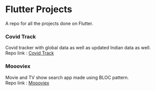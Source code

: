 # Flutter Projects 
A repo for all the projects done on Flutter.

### Covid Track
Covid tracker with global data as well as updated Indian data as well.
<br>
Repo link : [Covid Track](https://github.com/adarshbalu/covid_track)

### Moooviex
Movie and TV show search app made using BLOC pattern.
<br>
Repo link : [Moooviex](https://github.com/adarshbalu/moooviex)


